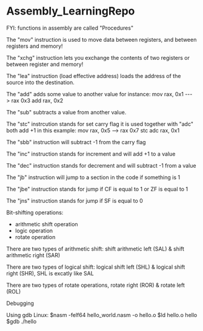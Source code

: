 # Assembly_LearningRepo

FYI: functions in assembly are called "Procedures"

The "mov" instruction is used to move data between registers, and between registers and memory!

The "xchg" instruction lets you exchange the contents of two registers or between register and memory!

The "lea" instruction (load effective address) loads the address of the source into the destination.

The "add" adds some value to another value for instance: mov rax, 0x1           ---> rax 0x3
                                                         add rax, 0x2
                                                                              

The "sub" subtracts a value from another value.

The "stc" instrcution stands for set carry flag it is used together with "adc" both add +1 in this example: mov rax, 0x5      --> rax 0x7
                                                                                                stc
                                                                                                adc rax, 0x1
                                                                                       
                                                                                     
The "sbb" instruction will subtract -1 from the carry flag                                                                                      

The "inc" instruction stands for increment and will add +1 to a value 

The "dec" instruction stands for decrement and will subtract -1 from a value

The "jb" instruction will jump to a section in the code if something is 1

The "jbe" instruction stands for jump if CF is equal to 1 or ZF is equal to 1

The "jns" instruction stands for jump if SF is equal to 0

Bit-shifting operations:
- arithmetic shift operation
- logic operation
- rotate operation

There are two types of arithmetic shift: shift arithmetic left (SAL) & shift arithmetic right (SAR)

There are two types of logical shift: logical shift left (SHL) & logical shift right (SHR), SHL is excatly like SAL

There are two types of rotate operations, rotate right (ROR) & rotate left (ROL)


Debugging

Using gdb Linux:
$nasm -felf64 hello_world.nasm -o hello.o
$ld hello.o hello
$gdb ./hello

